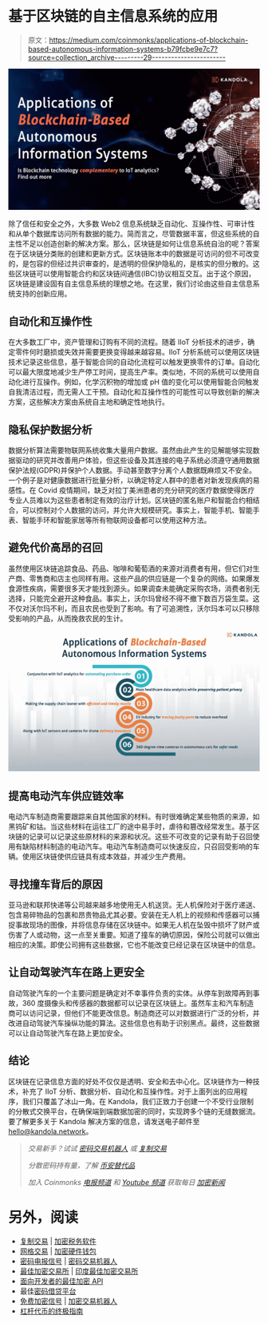 # 基于区块链的自主信息系统的应用

> 原文：<https://medium.com/coinmonks/applications-of-blockchain-based-autonomous-information-systems-b79fcbe9e7c7?source=collection_archive---------29----------------------->

![](img/feedb0669abc15ccc81194308fd57b0c.png)

除了信任和安全之外，大多数 Web2 信息系统缺乏自动化、互操作性、可审计性和从单个数据库访问所有数据的能力。简而言之，尽管数据丰富，但这些系统的自主性不足以创造创新的解决方案。那么，区块链是如何让信息系统自治的呢？答案在于区块链分类账的创建和更新方式。区块链账本中的数据是可访问的但不可改变的，是包容的但经过共识审查的，是透明的但保护隐私的，是核实的但分散的。这些区块链可以使用智能合约和区块链间通信(IBC)协议相互交互。出于这个原因，区块链是建设固有自主信息系统的理想之地。在这里，我们讨论由这些自主信息系统支持的创新应用。

## **自动化和互操作性**

在大多数工厂中，资产管理和订购有不同的流程。随着 IIoT 分析技术的进步，确定零件何时磨损或失效并需要更换变得越来越容易。IIoT 分析系统可以使用区块链技术记录这些信息，基于智能合同的自动化流程可以触发更换零件的订单。自动化可以最大限度地减少生产停工时间，提高生产率。类似地，不同的系统可以使用自动化进行互操作。例如，化学沉积物的增加或 pH 值的变化可以使用智能合同触发自我清洁过程，而无需人工干预。自动化和互操作性的可能性可以导致创新的解决方案，这些解决方案由系统自主地和确定性地执行。

## **隐私保护数据分析**

数据分析算法需要物联网系统收集大量用户数据。虽然由此产生的见解能够实现数据驱动的研究并改善用户体验，但这些设备及其连接的电子系统必须遵守通用数据保护法规(GDPR)并保护个人数据。手动甚至数字分离个人数据既麻烦又不安全。一个例子是对健康数据进行批量分析，以确定特定人群中的患者对新发现疾病的易感性。在 Covid 疫情期间，缺乏对拉丁美洲患者的充分研究的医疗数据使得医疗专业人员难以为这些患者制定有效的治疗计划。区块链的匿名账户和智能合约相结合，可以控制对个人数据的访问，并允许大规模研究。事实上，智能手机、智能手表、智能手环和智能家居等所有物联网设备都可以使用这种方法。

## **避免代价高昂的召回**

虽然使用区块链追踪食品、药品、咖啡和葡萄酒的来源对消费者有用，但它们对生产商、零售商和店主也同样有用。这些产品的供应链是一个复杂的网络。如果爆发食源性疾病，需要很多天才能找到源头。如果调查未能确定采购农场，消费者别无选择，只能完全避开这种食品。事实上，沃尔玛曾经不得不撤下数百万袋生菜。这不仅对沃尔玛不利，而且农民也受到了影响。有了可追溯性，沃尔玛本可以只移除受影响的产品，从而挽救农民的生计。

![](img/ac8b5bdc59c5ff59fc538754d6c76819.png)

## 提高电动汽车供应链效率

电动汽车制造商需要跟踪来自其他国家的材料。有时很难确定某些物质的来源，如黑钨矿和钴。当这些材料在运往工厂的途中易手时，虐待和篡改经常发生。基于区块链的记录可以记录这些原材料的来源和状况。这些不可改变的记录有助于召回使用有缺陷材料制造的电动汽车。电动汽车制造商可以快速反应，只召回受影响的车辆。使用区块链使供应链具有成本效益，并减少生产费用。

## **寻找撞车背后的原因**

亚马逊和联邦快递等公司越来越多地使用无人机送货。无人机保险对于医疗递送、包含易碎物品的包裹和昂贵物品尤其必要。安装在无人机上的视频和传感器可以捕捉事故现场的图像，并将信息存储在区块链中。如果无人机在坠毁中损坏了财产或伤害了人或动物，这一点至关重要。知道了撞车的确切原因，保险公司就可以做出相应的决策。即使公司拥有这些数据，它也不能改变已经记录在区块链中的信息。

## 让自动驾驶汽车在路上更安全

自动驾驶汽车的一个主要问题是确定对不幸事件负责的实体。从停车到故障再到事故，360 度摄像头和传感器的数据都可以记录在区块链上。虽然车主和汽车制造商可以访问记录，但他们不能更改信息。制造商还可以对数据进行广泛的分析，并改进自动驾驶汽车操纵功能的算法。这些信息也有助于识别黑点。最终，这些数据可以让自动驾驶汽车在路上更加安全。

## **结论**

区块链在记录信息方面的好处不仅仅是透明、安全和去中心化。区块链作为一种技术，补充了 IIoT 分析、数据分析、自动化和互操作性。对于上面列出的应用程序，我们只覆盖了冰山一角。在 Kandola，我们正致力于创建一个不受行业限制的分散式交换平台，在确保端到端数据加密的同时，实现跨多个链的无缝数据流。要了解更多关于 Kandola 解决方案的信息，请发送电子邮件至 hello@kandola.network。

> *交易新手？试试* [*密码交易机器人*](/coinmonks/crypto-trading-bot-c2ffce8acb2a) *或* [*复制交易*](/coinmonks/top-10-crypto-copy-trading-platforms-for-beginners-d0c37c7d698c)
> 
> *分散密码持有量，了解* [*币安替代品*](https://coincodecap.com/binance-alternatives)
> 
> *加入 Coinmonks* [*电报频道*](https://t.me/coincodecap) *和* [*Youtube 频道*](https://www.youtube.com/c/coinmonks/videos) *获取每日* [*加密新闻*](http://coincodecap.com/)

# 另外，阅读

*   [复制交易](/coinmonks/top-10-crypto-copy-trading-platforms-for-beginners-d0c37c7d698c) | [加密税务软件](/coinmonks/crypto-tax-software-ed4b4810e338)
*   [网格交易](https://coincodecap.com/grid-trading) | [加密硬件钱包](/coinmonks/the-best-cryptocurrency-hardware-wallets-of-2020-e28b1c124069)
*   [密码电报信号](/coinmonks/top-3-telegram-channels-for-crypto-traders-in-2021-8385f4411ff4) | [密码交易机器人](/coinmonks/crypto-trading-bot-c2ffce8acb2a)
*   [最佳加密交易所](/coinmonks/crypto-exchange-dd2f9d6f3769) | [印度最佳加密交易所](/coinmonks/bitcoin-exchange-in-india-7f1fe79715c9)
*   [面向开发者的最佳加密 API](/coinmonks/best-crypto-apis-for-developers-5efe3a597a9f)
*   最佳[密码借贷平台](/coinmonks/top-5-crypto-lending-platforms-in-2020-that-you-need-to-know-a1b675cec3fa)
*   [免费加密信号](/coinmonks/free-crypto-signals-48b25e61a8da) | [加密交易机器人](/coinmonks/crypto-trading-bot-c2ffce8acb2a)
*   [杠杆代币的终极指南](/coinmonks/leveraged-token-3f5257808b22)